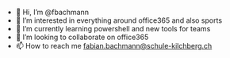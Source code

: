 - 👋 Hi, I’m @fbachmann
- 👀 I’m interested in everything around office365 and also sports
- 🌱 I’m currently learning powershell and new tools for teams
- 💞️ I’m looking to collaborate on office365
- 📫 How to reach me fabian.bachmann@schule-kilchberg.ch

<!---
fbachmann/fbachmann is a ✨ special ✨ repository because its `README.md` (this file) appears on your GitHub profile.
You can click the Preview link to take a look at your changes.
--->
